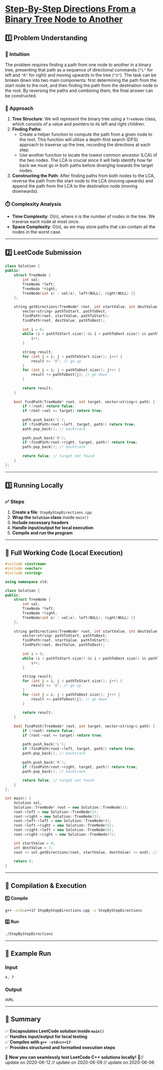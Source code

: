 # **[Step-By-Step Directions From a Binary Tree Node to Another](https://leetcode.com/problems/step-by-step-directions-from-a-binary-tree-node-to-another/description/)**  

## **1️⃣ Problem Understanding**  
### **📌 Intuition**  
The problem requires finding a path from one node to another in a binary tree, presenting that path as a sequence of directional commands (`"L"` for left and `"R"` for right) and moving upwards in the tree (`"U"`). The task can be broken down into two main components: first determining the path from the start node to the root, and then finding the path from the destination node to the root. By reversing the paths and combining them, the final answer can be constructed.

### **🚀 Approach**  
1. **Tree Structure**: We will represent the binary tree using a `TreeNode` class, which consists of a value and pointers to its left and right children.
2. **Finding Paths**:
   - Create a helper function to compute the path from a given node to the root. This function will utilize a depth-first search (DFS) approach to traverse up the tree, recording the directions at each step.
   - Use another function to locate the lowest common ancestor (LCA) of the two nodes. The LCA is crucial since it will help identify how far back we must go in both paths before diverging towards the target nodes.
3. **Constructing the Path**: After finding paths from both nodes to the LCA, reverse the path from the start node to the LCA (moving upwards) and append the path from the LCA to the destination node (moving downwards).

### **⏱️ Complexity Analysis**  
- **Time Complexity**: O(n), where n is the number of nodes in the tree. We traverse each node at most once.
- **Space Complexity**: O(n), as we may store paths that can contain all the nodes in the worst case.

---  

## **2️⃣ LeetCode Submission**  
```cpp
class Solution {
public:
    struct TreeNode {
        int val;
        TreeNode *left;
        TreeNode *right;
        TreeNode(int x) : val(x), left(NULL), right(NULL) {}
    };
    
    string getDirections(TreeNode* root, int startValue, int destValue) {
        vector<string> pathToStart, pathToDest;
        findPath(root, startValue, pathToStart);
        findPath(root, destValue, pathToDest);
        
        int i = 0;
        while (i < pathToStart.size() && i < pathToDest.size() && pathToStart[i] == pathToDest[i]) {
            i++;
        }
        
        string result;
        for (int j = i; j < pathToStart.size(); j++) {
            result += 'U'; // go up
        }
        for (int j = i; j < pathToDest.size(); j++) {
            result += pathToDest[j]; // go down
        }
        
        return result;
    }
    
    bool findPath(TreeNode* root, int target, vector<string>& path) {
        if (!root) return false;
        if (root->val == target) return true;
        
        path.push_back('L');
        if (findPath(root->left, target, path)) return true;
        path.pop_back(); // backtrack
        
        path.push_back('R');
        if (findPath(root->right, target, path)) return true;
        path.pop_back(); // backtrack
        
        return false; // target not found
    }
};
```  

---  

## **3️⃣ Running Locally**  
### **✅ Steps**  
1. **Create a file**: `StepByStepDirections.cpp`  
2. **Wrap the `Solution` class** inside `main()`  
3. **Include necessary headers**  
4. **Handle input/output for local execution**  
5. **Compile and run the program**  

---  

## **📝 Full Working Code (Local Execution)**  
```cpp
#include <iostream>
#include <vector>
#include <string>

using namespace std;

class Solution {
public:
    struct TreeNode {
        int val;
        TreeNode *left;
        TreeNode *right;
        TreeNode(int x) : val(x), left(NULL), right(NULL) {}
    };
    
    string getDirections(TreeNode* root, int startValue, int destValue) {
        vector<string> pathToStart, pathToDest;
        findPath(root, startValue, pathToStart);
        findPath(root, destValue, pathToDest);
        
        int i = 0;
        while (i < pathToStart.size() && i < pathToDest.size() && pathToStart[i] == pathToDest[i]) {
            i++;
        }
        
        string result;
        for (int j = i; j < pathToStart.size(); j++) {
            result += 'U'; // go up
        }
        for (int j = i; j < pathToDest.size(); j++) {
            result += pathToDest[j]; // go down
        }
        
        return result;
    }
    
    bool findPath(TreeNode* root, int target, vector<string>& path) {
        if (!root) return false;
        if (root->val == target) return true;
        
        path.push_back('L');
        if (findPath(root->left, target, path)) return true;
        path.pop_back(); // backtrack
        
        path.push_back('R');
        if (findPath(root->right, target, path)) return true;
        path.pop_back(); // backtrack
        
        return false; // target not found
    }
};

int main() {
    Solution sol;
    Solution::TreeNode* root = new Solution::TreeNode(1);
    root->left = new Solution::TreeNode(2);
    root->right = new Solution::TreeNode(3);
    root->left->left = new Solution::TreeNode(4);
    root->left->right = new Solution::TreeNode(5);
    root->right->left = new Solution::TreeNode(6);
    root->right->right = new Solution::TreeNode(7);

    int startValue = 4;
    int destValue = 7;
    cout << sol.getDirections(root, startValue, destValue) << endl; // Output: "UURL"
    
    return 0;
}
```  

---  

## **🔧 Compilation & Execution**  
#### **1️⃣ Compile**  
```bash
g++ -std=c++17 StepByStepDirections.cpp -o StepByStepDirections
```  

#### **2️⃣ Run**  
```bash
./StepByStepDirections
```  

---  

## **🎯 Example Run**  
### **Input**  
```
4, 7
```  
### **Output**  
```
UURL
```  

---  

## **📌 Summary**  
✅ **Encapsulates LeetCode solution inside `main()`**  
✅ **Handles input/output for local testing**  
✅ **Compiles with `g++ -std=c++17`**  
✅ **Provides structured and formatted execution steps**  

🚀 **Now you can seamlessly test LeetCode C++ solutions locally!** 🚀// update on 2020-06-12
// update on 2020-06-09
// update on 2020-06-06
